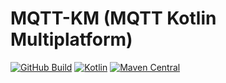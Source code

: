 
# MQTT-KM (MQTT Kotlin Multiplatform)

[![GitHub Build](https://github.com/petretiandrea/mqtt-km/actions/workflows/build.yml/badge.svg?branch=main)](https://github.com/petretiandrea/mqtt-km/actions/workflows/build.yml)
[![Kotlin](https://img.shields.io/badge/kotlin-1.6.10-orange.svg)](http://kotlinlang.org/)
[![Maven Central](https://img.shields.io/maven-central/v/io.github.petretiandrea/mqtt-km.svg)](https://search.maven.org/#search%7Cga%7C1%7Cg%3A%22io.github.petretiandrea.mqtt-km%22)